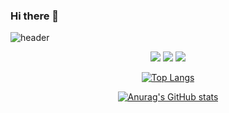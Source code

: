 ### Hi there 👋

<!--
**seunggeuncho/seunggeuncho** is a ✨ _special_ ✨ repository because its `README.md` (this file) appears on your GitHub profile.

Here are some ideas to get you started:

- 🔭 I’m currently working on ...
- 🌱 I’m currently learning ...
- 👯 I’m looking to collaborate on ...
- 🤔 I’m looking for help with ...
- 💬 Ask me about ...
- 📫 How to reach me: ...
- 😄 Pronouns: ...
- ⚡ Fun fact: ...
-->
![header](https://capsule-render.vercel.app/api?type=wave&color=auto&height=300&section=header&text=SeungGeun&fontSize=90)


<div align=center>
<img src="https://img.shields.io/badge/Python-3766AB?style=flat-square&logo=Python&logoColor=white"/></a>
<img src="https://img.shields.io/badge/Java script-3766AB?style=flat-square&logo=JavaScript&logoColor=white"/></a>
<img src="https://img.shields.io/badge/C-3766AB?style=flat-square&logo=C&logoColor=white"/></a>

</div>


<div align=center>
  
[![Top Langs](https://github-readme-stats.vercel.app/api/top-langs/?username=seunggeuncho&layout=compact)](https://github.com/anuraghazra/github-readme-stats)


[![Anurag's GitHub stats](https://github-readme-stats.vercel.app/api?username=seunggeuncho)](https://github.com/anuraghazra/github-readme-stats)
</div>
